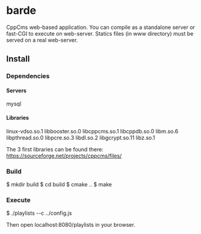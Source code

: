 # barde

CppCms web-based application.
You can compile as a standalone server or fast-CGI to execute on web-server.
Statics files (in www directory) must be served on a real web-server.

## Install

### Dependencies

#### Servers
mysql

#### Libraries
linux-vdso.so.1
libbooster.so.0
libcppcms.so.1
libcppdb.so.0
libm.so.6
libpthread.so.0
libpcre.so.3
libdl.so.2
libgcrypt.so.11
libz.so.1

The 3 first libraries can be found there:
https://sourceforge.net/projects/cppcms/files/

### Build

$ mkdir build
$ cd build
$ cmake ..
$ make

### Execute

$ ./playlists --c ../config.js

Then open localhost:8080/playlists in your browser.

